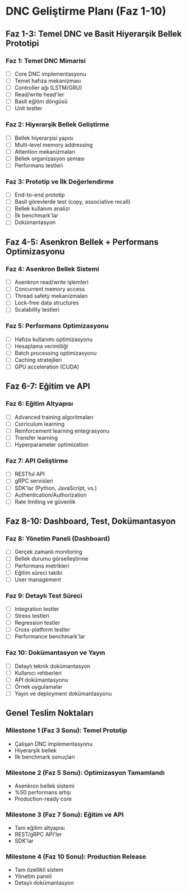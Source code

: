 # DNC Geliştirme Planı (Faz 1-10)

## Faz 1-3: Temel DNC ve Basit Hiyerarşik Bellek Prototipi

### Faz 1: Temel DNC Mimarisi
- [ ] Core DNC implementasyonu
- [ ] Temel hafıza mekanizması
- [ ] Controller ağı (LSTM/GRU)
- [ ] Read/write head'ler
- [ ] Basit eğitim döngüsü
- [ ] Unit testler

### Faz 2: Hiyerarşik Bellek Geliştirme
- [ ] Bellek hiyerarşisi yapısı
- [ ] Multi-level memory addressing
- [ ] Attention mekanizmaları
- [ ] Bellek organizasyon şeması
- [ ] Performans testleri

### Faz 3: Prototip ve İlk Değerlendirme
- [ ] End-to-end prototip
- [ ] Basit görevlerde test (copy, associative recall)
- [ ] Bellek kullanım analizi
- [ ] İlk benchmark'lar
- [ ] Dokümantasyon

## Faz 4-5: Asenkron Bellek + Performans Optimizasyonu

### Faz 4: Asenkron Bellek Sistemi
- [ ] Asenkron read/write işlemleri
- [ ] Concurrent memory access
- [ ] Thread safety mekanizmaları
- [ ] Lock-free data structures
- [ ] Scalability testleri

### Faz 5: Performans Optimizasyonu
- [ ] Hafıza kullanımı optimizasyonu
- [ ] Hesaplama verimliliği
- [ ] Batch processing optimizasyonu
- [ ] Caching stratejileri
- [ ] GPU acceleration (CUDA)

## Faz 6-7: Eğitim ve API

### Faz 6: Eğitim Altyapısı
- [ ] Advanced training algoritmaları
- [ ] Curriculum learning
- [ ] Reinforcement learning entegrasyonu
- [ ] Transfer learning
- [ ] Hyperparameter optimization

### Faz 7: API Geliştirme
- [ ] RESTful API
- [ ] gRPC servisleri
- [ ] SDK'lar (Python, JavaScript, vs.)
- [ ] Authentication/Authorization
- [ ] Rate limiting ve güvenlik

## Faz 8-10: Dashboard, Test, Dokümantasyon

### Faz 8: Yönetim Paneli (Dashboard)
- [ ] Gerçek zamanlı monitoring
- [ ] Bellek durumu görselleştirme
- [ ] Performans metrikleri
- [ ] Eğitim süreci takibi
- [ ] User management

### Faz 9: Detaylı Test Süreci
- [ ] Integration testler
- [ ] Stress testleri
- [ ] Regression testler
- [ ] Cross-platform testler
- [ ] Performance benchmark'lar

### Faz 10: Dokümantasyon ve Yayın
- [ ] Detaylı teknik dokümantasyon
- [ ] Kullanıcı rehberleri
- [ ] API dokümantasyonu
- [ ] Örnek uygulamalar
- [ ] Yayın ve deployment dokümantasyonu

## Genel Teslim Noktaları

### Milestone 1 (Faz 3 Sonu): Temel Prototip
- Çalışan DNC implementasyonu
- Hiyerarşik bellek
- İlk benchmark sonuçları

### Milestone 2 (Faz 5 Sonu): Optimizasyon Tamamlandı
- Asenkron bellek sistemi
- %50 performans artışı
- Production-ready core

### Milestone 3 (Faz 7 Sonu): Eğitim ve API
- Tam eğitim altyapısı
- REST/gRPC API'ler
- SDK'lar

### Milestone 4 (Faz 10 Sonu): Production Release
- Tam özellikli sistem
- Yönetim paneli
- Detaylı dokümantasyon